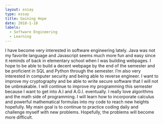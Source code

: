 ```yaml
---
layout: essay
type: essay
title: Gaining Hope
date: 2018-1-18
labels:
  - Software Engineering
  - Learning
---
```


   I have become very interested in software engineering lately.  Java was not my favorite language and Javascript seems much more fun and easy since it reminds of back in elementary school when I was building webpages.  I hope to be able to build a decent webpage by the end of the semester and be proficient in SQL and Python through the semester.
	 I’m also very interested in computer security and being able to reverse engineer.  I want to improve my cryptography and be able to write secure software that I will not be unbreakable.  I will continue to improve my programming this semester because I want to get into A.I and A.G.I. eventually.
	I really love algorithms and the math side of programming.  I will learn how to incorporate calculus and powerful mathematical formulas into my code to reach new heights hopefully.  My main goal is to continue to practice coding daily and challenge myself with new problems.  Hopefully, the problems will become more difficult.
